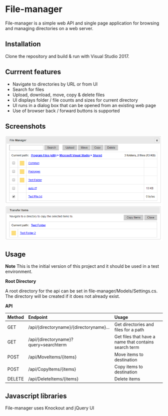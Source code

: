 # File-manager
File-manager is a simple web API and single page application for browsing and managing directories on a web server.

## Installation
Clone the repository and build & run with Visual Studio 2017.
  
## Currrent features
* Navigate to directories by URL or from UI
* Search for files
* Upload, download, move, copy & delete files
* UI displays folder / file counts and sizes for current directory
* UI runs in a dialog box that can be opened from an existing web page
* Use of browser back / forward buttons is supported

## Screenshots
  ![manager screenshot](/screenshots/manager.PNG?raw=true)
  ![transfer screenshot](/screenshots/transfer.PNG?raw=true)
  
## Usage
__Note__
This is the initial version of this project and it should be used in a test environment. 

__Root Directory__

A root directory for the api can be set in file-manager/Models/Settings.cs. The directory will be created if it does not already exist.

__API__

| Method        | Endpoint                                | Usage                                                |
| :------------ | :-------------------------------------- | :--------------------------------------------------- |
| GET   	      | /api/{directoryname}/{directoryname}... | Get directories and files for a path                 |
| GET           | /api/{directoryname}?query=searchterm   | Get files that have a name that contains search term |
| POST          | /api/MoveItems/{items}                  | Move items to destination                            |
| POST          | /api/CopyItems/{items}	                | Copy items to destination                            |
| DELETE        | /api/DeleteItems/{items}                | Delete items                                         |

## Javascript libraries
File-manager uses Knockout and jQuery UI

